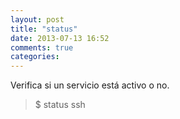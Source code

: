 ```yaml
---
layout: post
title: "status"
date: 2013-07-13 16:52
comments: true
categories: 
---
```

Verifica si un servicio está activo o no.

>$ status ssh

